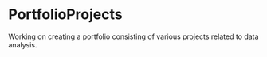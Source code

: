 # PortfolioProjects
Working on creating a portfolio consisting of various projects related to data analysis.
